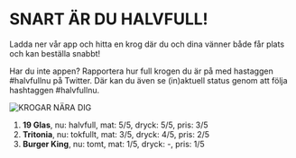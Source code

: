 # SNART ÄR DU HALVFULL!

Ladda ner vår app och hitta en krog där du och dina vänner både får plats och kan beställa snabbt!

Har du inte appen? Rapportera hur full krogen du är på med hastaggen #halvfullnu på Twitter. Där kan du även se (in)aktuell status genom att följa hashtaggen #halvfullnu.

![KROGAR NÄRA DIG](https://i.pinimg.com/600x315/36/79/d3/3679d351b3be676776cc11d1e5b50fa6.jpg)

1. **19 Glas**, nu: halvfull, mat: 5/5, dryck: 5/5, pris: 3/5
2. **Tritonia**, nu: tokfullt, mat: 3/5, dryck: 4/5, pris: 2/5
3. **Burger King**, nu: tomt, mat: 1/5, dryck: -, pris: 1/5
